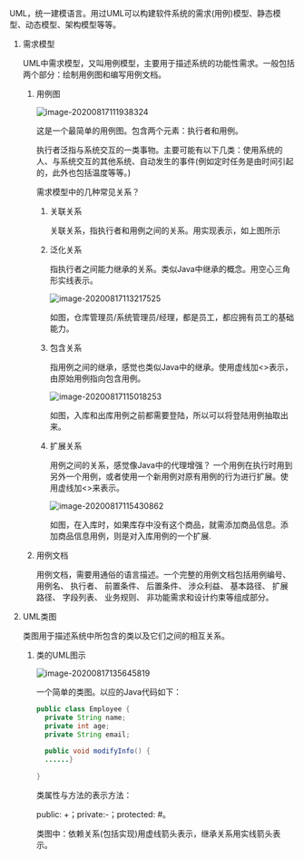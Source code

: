 UML，统一建模语言。用过UML可以构建软件系统的需求(用例)模型、静态模型、动态模型、架构模型等等。

1. 需求模型

   UML中需求模型，又叫用例模型，主要用于描述系统的功能性需求。一般包括两个部分：绘制用例图和编写用例文档。

   1. 用例图

      ![image-20200817111938324](https://gitee.com/yang-xinfu/myImage/raw/master/mdImage/image-20200817111938324.png)

      这是一个最简单的用例图。包含两个元素：执行者和用例。

      执行者泛指与系统交互的一类事物。主要可能有以下几类：使用系统的人、与系统交互的其他系统、自动发生的事件(例如定时任务是由时间引起的，此外也包括温度等等。)

      需求模型中的几种常见关系？

      1. 关联关系

         关联关系，指执行者和用例之间的关系。用实现表示，如上图所示

      2. 泛化关系

         指执行者之间能力继承的关系。类似Java中继承的概念。用空心三角形实线表示。

         ![image-20200817113217525](https://gitee.com/yang-xinfu/myImage/raw/master/mdImage/image-20200817113217525.png)

         如图，仓库管理员/系统管理员/经理，都是员工，都应拥有员工的基础能力。

      3. 包含关系

         指用例之间的继承，感觉也类似Java中的继承。使用虚线加<>表示，由原始用例指向包含用例。

         ![image-20200817115018253](https://gitee.com/yang-xinfu/myImage/raw/master/mdImage/image-20200817115018253.png)

         如图，入库和出库用例之前都需要登陆，所以可以将登陆用例抽取出来。

      4. 扩展关系

         用例之间的关系，感觉像Java中的代理增强？ 一个用例在执行时用到另外一个用例，或者使用一个新用例对原有用例的行为进行扩展。使用虚线加<>来表示。

         ![image-20200817115430862](UML基础.assets/image-20200817115430862.png)

         如图，在入库时，如果库存中没有这个商品，就需添加商品信息。添加商品信息用例，则是对入库用例的一个扩展.

   2. 用例文档

      用例文档，需要用通俗的语言描述。一个完整的用例文档包括用例编号、 用例名、 执行者、 前置条件、 后置条件、 涉众利益、 基本路径、 扩展路径、 字段列表、 业务规则、 非功能需求和设计约束等组成部分。  

2. UML类图

   类图用于描述系统中所包含的类以及它们之间的相互关系。

   1. 类的UML图示

      ![image-20200817135645819](https://gitee.com/yang-xinfu/myImage/raw/master/mdImage/image-20200817135645819.png)

      一个简单的类图。以应的Java代码如下：

      ```java
      public class Employee {
      	private String name;
      	private int age;
      	private String email;
        
      	public void modifyInfo() {
      	......}
        
      }
      ```

      类属性与方法的表示方法：

      public: +；private:-；protected: #。

      类图中：依赖关系(包括实现)用虚线箭头表示，继承关系用实线箭头表示。